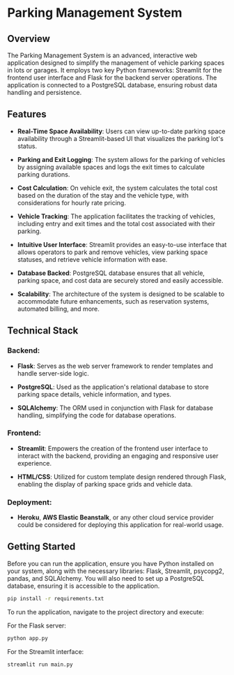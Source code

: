 # Parking Management System

## Overview

The Parking Management System is an advanced, interactive web application designed to simplify the management of vehicle parking spaces in lots or garages. It employs two key Python frameworks: Streamlit for the frontend user interface and Flask for the backend server operations. The application is connected to a PostgreSQL database, ensuring robust data handling and persistence.

## Features

- **Real-Time Space Availability**: Users can view up-to-date parking space availability through a Streamlit-based UI that visualizes the parking lot's status.
  
- **Parking and Exit Logging**: The system allows for the parking of vehicles by assigning available spaces and logs the exit times to calculate parking durations.
  
- **Cost Calculation**: On vehicle exit, the system calculates the total cost based on the duration of the stay and the vehicle type, with considerations for hourly rate pricing.
  
- **Vehicle Tracking**: The application facilitates the tracking of vehicles, including entry and exit times and the total cost associated with their parking.
  
- **Intuitive User Interface**: Streamlit provides an easy-to-use interface that allows operators to park and remove vehicles, view parking space statuses, and retrieve vehicle information with ease.
  
- **Database Backed**: PostgreSQL database ensures that all vehicle, parking space, and cost data are securely stored and easily accessible.
  
- **Scalability**: The architecture of the system is designed to be scalable to accommodate future enhancements, such as reservation systems, automated billing, and more.

## Technical Stack

### Backend:

- **Flask**: Serves as the web server framework to render templates and handle server-side logic.
  
- **PostgreSQL**: Used as the application's relational database to store parking space details, vehicle information, and types.

- **SQLAlchemy**: The ORM used in conjunction with Flask for database handling, simplifying the code for database operations.
  
### Frontend:

- **Streamlit**: Empowers the creation of the frontend user interface to interact with the backend, providing an engaging and responsive user experience.
  
- **HTML/CSS**: Utilized for custom template design rendered through Flask, enabling the display of parking space grids and vehicle data.

### Deployment:

- **Heroku**, **AWS Elastic Beanstalk**, or any other cloud service provider could be considered for deploying this application for real-world usage.

## Getting Started

Before you can run the application, ensure you have Python installed on your system, along with the necessary libraries: Flask, Streamlit, psycopg2, pandas, and SQLAlchemy. You will also need to set up a PostgreSQL database, ensuring it is accessible to the application.

```sh
pip install -r requirements.txt
```

To run the application, navigate to the project directory and execute:

For the Flask server:

```sh
python app.py
```

For the Streamlit interface:

```sh
streamlit run main.py
```
